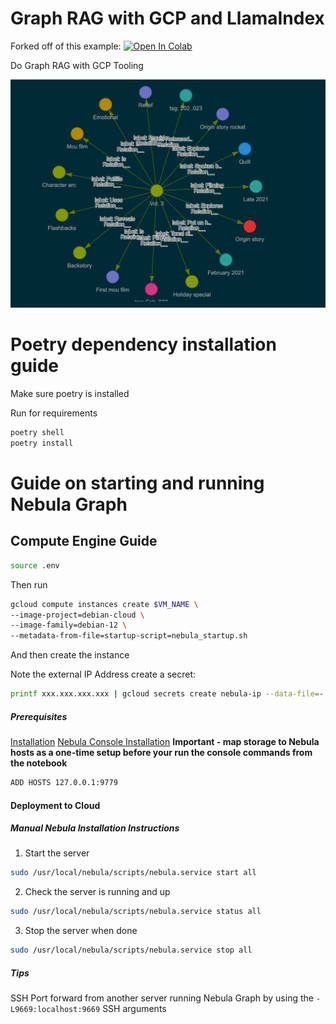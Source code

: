 # Graph RAG with GCP and LlamaIndex

Forked off of this example:
<a href="https://colab.research.google.com/github/run-llama/llama_index/blob/main/docs/docs/examples/query_engine/knowledge_graph_rag_query_engine.ipynb" target="_parent"><img src="https://colab.research.google.com/assets/colab-badge.svg" alt="Open In Colab"/></a>

Do Graph RAG with GCP Tooling

![](./graph_output.png)

# Poetry dependency installation guide

Make sure poetry is installed

Run for requirements

```bash
poetry shell
poetry install
```

# Guide on starting and running Nebula Graph

## Compute Engine Guide


```bash
source .env
```

Then run 


```bash
gcloud compute instances create $VM_NAME \
--image-project=debian-cloud \
--image-family=debian-12 \
--metadata-from-file=startup-script=nebula_startup.sh
```

And then create the instance

Note the external IP Address create a secret:

```bash
printf xxx.xxx.xxx.xxx | gcloud secrets create nebula-ip --data-file=-
```

##### Prerequisites

[Installation](https://docs.nebula-graph.io/3.8.0/2.quick-start/2.install-nebula-graph/)
[Nebula Console Installation](https://github.com/vesoft-inc/nebula-console)
**Important - map storage to Nebula hosts as a one-time setup before your run the console commands from the notebook**

```bash
ADD HOSTS 127.0.0.1:9779
```


#### Deployment to Cloud



##### Manual Nebula Installation Instructions

1. Start the server

```bash
sudo /usr/local/nebula/scripts/nebula.service start all
```

2. Check the server is running and up

```bash
sudo /usr/local/nebula/scripts/nebula.service status all
```

3. Stop the server when done

```bash
sudo /usr/local/nebula/scripts/nebula.service stop all
```

##### Tips

SSH Port forward from another server running Nebula Graph by using the `-L9669:localhost:9669` SSH arguments